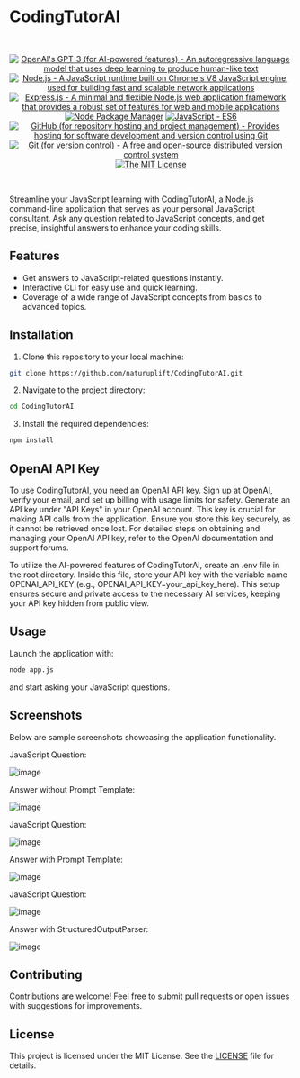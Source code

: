 # CodingTutorAI

<br/>
<p align="center">
    <a href="https://www.openai.com/" >
        <img alt="OpenAI's GPT-3 (for AI-powered features) - An autoregressive language model that uses deep learning to produce human-like text" src="https://img.shields.io/static/v1.svg?label=OpenAI&message=GPT-3-turbo&color=brightgreen" /></a>
    <a href="https://nodejs.org/" >
        <img alt="Node.js - A JavaScript runtime built on Chrome's V8 JavaScript engine, used for building fast and scalable network applications" src="https://img.shields.io/static/v1.svg?label=Node.js&message=JavaScript runtime&color=lightyellow" /></a>
    <a href="https://expressjs.com/" >
        <img alt="Express.js - A minimal and flexible Node.js web application framework that provides a robust set of features for web and mobile applications" src="https://img.shields.io/static/v1.svg?label=Express.js&message=web app framework&color=blue" /></a>
    <a href="https://www.npmjs.com/" >
        <img alt="Node Package Manager" src="https://img.shields.io/static/v1.svg?label=npm&message=packages&color=lightblue" /></a>
    <a href="https://developer.mozilla.org/en-US/docs/Web/JavaScript" >
        <img alt="JavaScript - ES6" src="https://img.shields.io/static/v1.svg?label=JavaScript&message=ES6&color=violet" /></a>
    <a href="https://github.com/">
        <img alt="GitHub (for repository hosting and project management) - Provides hosting for software development and version control using Git" src="https://img.shields.io/static/v1.svg?label=GitHub&message=hosting&color=lightgrey" /></a>
    <a href="https://git-scm.com/">
        <img alt="Git (for version control) - A free and open-source distributed version control system" src="https://img.shields.io/static/v1.svg?label=Git&message=version control&color=black" /></a>
    <a href="https://opensource.org/license/mit/">
        <img alt="The MIT License" src="https://img.shields.io/static/v1.svg?label=License&message=MIT&color=lightgreen" /></a>
</p>
<br/>

Streamline your JavaScript learning with CodingTutorAI, a Node.js command-line application that serves as your personal JavaScript consultant. Ask any question related to JavaScript concepts, and get precise, insightful answers to enhance your coding skills.

## Features

-   Get answers to JavaScript-related questions instantly.
-   Interactive CLI for easy use and quick learning.
-   Coverage of a wide range of JavaScript concepts from basics to advanced topics.

## Installation

1. Clone this repository to your local machine:
```bash
git clone https://github.com/naturuplift/CodingTutorAI.git
```

2. Navigate to the project directory:
```bash
cd CodingTutorAI
```

3. Install the required dependencies:
```bash
npm install
```

## OpenAI API Key

To use CodingTutorAI, you need an OpenAI API key. Sign up at OpenAI, verify your email, and set up billing with usage limits for safety. Generate an API key under "API Keys" in your OpenAI account. This key is crucial for making API calls from the application. Ensure you store this key securely, as it cannot be retrieved once lost. For detailed steps on obtaining and managing your OpenAI API key, refer to the OpenAI documentation and support forums.

To utilize the AI-powered features of CodingTutorAI, create an .env file in the root directory. Inside this file, store your API key with the variable name OPENAI_API_KEY (e.g., OPENAI_API_KEY=your_api_key_here). This setup ensures secure and private access to the necessary AI services, keeping your API key hidden from public view.

## Usage

Launch the application with:
```bash
node app.js
```
and start asking your JavaScript questions.

## Screenshots

Below are sample screenshots showcasing the application functionality.

JavaScript Question:

![image](https://github.com/naturuplift/CodingTutorAI/assets/23546356/fd32e717-fc43-40d8-9e85-1b5593cee227)

Answer without Prompt Template:

![image](https://github.com/naturuplift/CodingTutorAI/assets/23546356/f9ac2556-79e1-4984-8d90-135cde4bf889)

JavaScript Question:

![image](https://github.com/naturuplift/CodingTutorAI/assets/23546356/37549180-dd37-4cfb-867c-a310c99f5d15)

Answer with Prompt Template:

![image](https://github.com/naturuplift/CodingTutorAI/assets/23546356/2d0f8c5b-c367-4b74-9f1a-a1e22fee3849)

JavaScript Question:

![image](https://github.com/naturuplift/CodingTutorAI/assets/23546356/37549180-dd37-4cfb-867c-a310c99f5d15)

Answer with StructuredOutputParser:

![image](https://github.com/naturuplift/CodingTutorAI/assets/23546356/50108b20-bb13-4c0f-b623-d4647996fdb8)

## Contributing

Contributions are welcome! Feel free to submit pull requests or open issues with suggestions for improvements.

## License

This project is licensed under the MIT License. See the [LICENSE][MIT] file for details.

[MIT]: <https://github.com/naturuplift/CodingTutorAI/blob/main/LICENSE>
